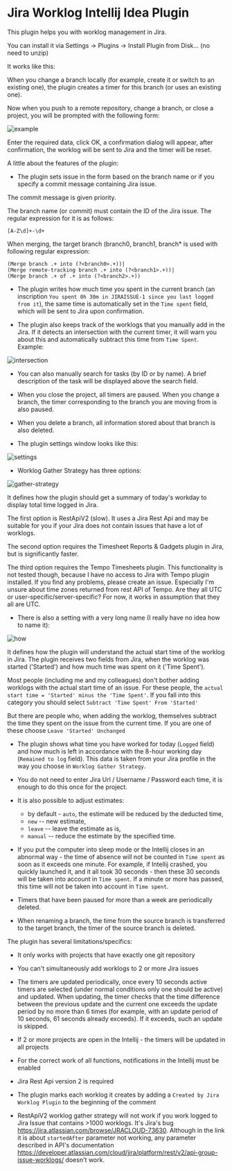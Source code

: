 # Jira Worklog Intellij Idea Plugin

This plugin helps you with worklog management in Jira.

You can install it via Settings → Plugins → Install Plugin from Disk... (no need to unzip)

It works like this:

When you change a branch locally 
(for example, create it or switch to an existing one), 
the plugin creates a timer for this branch (or uses an existing one).

Now when you push to a remote repository, change a branch, or close a project, 
you will be prompted with the following form:

![example](docs-resources/example.png)

Enter the required data, click OK, a confirmation dialog will appear, after confirmation, 
the worklog will be sent to Jira and the timer will be reset.


A little about the features of the plugin:

* The plugin sets issue in the form based on the branch name 
or if you specify a commit message containing Jira issue.

The commit message is given priority.

The branch name (or commit) must contain the ID of the Jira issue. 
The regular expression for it is as follows:

```regexp
[A-Z\d]+-\d+
```

When merging, the target branch (branch0, branch1, branch* is used with following regular expression:

```regexp
(Merge branch .+ into (?<branch0>.+))|
(Merge remote-tracking branch .+ into (?<branch1>.+))|
(Merge branch .+ of .+ into (?<branch2>.+))
```


* The plugin writes how much time you spent in the current branch 
(an inscription `You spent 0h 30m in JIRAISSUE-1 since you last logged from it`),
the same time is automatically set in the `Time spent` field, which will be sent to Jira upon confirmation.


* The plugin also keeps track of the worklogs that you manually add in the Jira. 
If it detects an intersection with the current timer, 
it will warn you about this and automatically subtract this time from `Time Spent`.
Example:

![intersection](docs-resources/intersection.png)


* You can also manually search for tasks (by ID or by name).
   A brief description of the task will be displayed above the search field.


* When you close the project, all timers are paused.
   When you change a branch, the timer corresponding to the branch you are moving from is also paused.


* When you delete a branch, all information stored about that branch is also deleted.


* The plugin settings window looks like this:

![settings](docs-resources/settings.png)


* Worklog Gather Strategy has three options:

![gather-strategy](docs-resources/gather-strategy.png)

It defines how the plugin should get a summary of today's
workday to display total time logged in Jira.

The first option is RestApiV2 (slow).
It uses a Jira Rest Api and may be suitable for you
if your Jira does not contain issues that have a lot of worklogs.

The second option requires the Timesheet Reports & Gadgets plugin in Jira,
but is significantly faster.

The third option requires the Tempo Timesheets plugin. This functionality is not tested though, 
because I have no access to Jira with Tempo plugin installed. If you find any problems, please create an issue.
Especially I'm unsure about time zones returned from rest API of Tempo. 
Are they all UTC or user-specific/server-specific? For now, it works in assumption that they all are UTC.


* There is also a setting with a very long name (I really have no idea how to name it):

![how](docs-resources/how-to-determine-when-user-started-working.png)

It defines how the plugin will understand the actual start time of the worklog in Jira.
The plugin receives two fields from Jira, when the worklog was started ('Started')
and how much time was spent on it ('Time Spent').

Most people (including me and my colleagues) don't bother
adding worklogs with the actual start time of an issue.
For these people, the `actual start time = 'Started' minus the 'Time Spent'`.
If you fall into this category you should select `Subtract 'Time Spent' From 'Started'`

But there are people who, when adding the worklog, themselves subtract the time they spent on the issue from the current time.
If you are one of these choose `Leave 'Started' Unchanged`


* The plugin shows what time you have worked for today (`Logged` field)
and how much is left in accordance with the 8-hour working day (`Remained to log` field).
This data is taken from your Jira profile in the way you choose in `Worklog Gather Strategy`.


* You do not need to enter Jira Url / Username / Password each time, it is enough to do this once for the project.


* It is also possible to adjust estimates:
   * by default - `auto`, the estimate will be reduced by the deducted time,
   * `new` -- new estimate,
   * `leave` -- leave the estimate as is,
   * `manual` -- reduce the estimate by the specified time.


* If you put the computer into sleep mode or the Intellij closes in an abnormal way - 
the time of absence will not be counted in `Time spent` as soon as it exceeds one minute.
For example, if Intellij crashed, you quickly launched it, and it all took 30 seconds - 
then these 30 seconds will be taken into account in `Time spent`. 
If a minute or more has passed, this time will not be taken into account in `Time spent`.


* Timers that have been paused for more than a week are periodically deleted.


* When renaming a branch, the time from the source branch is transferred to the target branch, the timer of the source branch is deleted.


The plugin has several limitations/specifics:

* It only works with projects that have exactly one git repository

* You can't simultaneously add worklogs to 2 or more Jira issues

* The timers are updated periodically, 
once every 10 seconds active timers are selected (under normal conditions only one should be active) and updated. 
When updating, the timer checks that the time difference between the previous update and the current one exceeds 
the update period by no more than 6 times 
(for example, with an update period of 10 seconds, 61 seconds already exceeds). 
If it exceeds, such an update is skipped.

* If 2 or more projects are open in the Intellij - the timers will be updated in all projects

* For the correct work of all functions, notifications in the Intellij must be enabled

* Jira Rest Api version 2 is required

* The plugin marks each worklog it creates by adding a `Created by Jira Worklog Plugin` to the beginning of the comment 

* RestApiV2 worklog gather strategy will not work if you work logged to Jira Issue that contains >1000 worklogs. It's Jira's bug https://jira.atlassian.com/browse/JRACLOUD-73630. Although in the link it is about `startedAfter` parameter not working, any parameter described in API's documentation https://developer.atlassian.com/cloud/jira/platform/rest/v2/api-group-issue-worklogs/ doesn't work.
